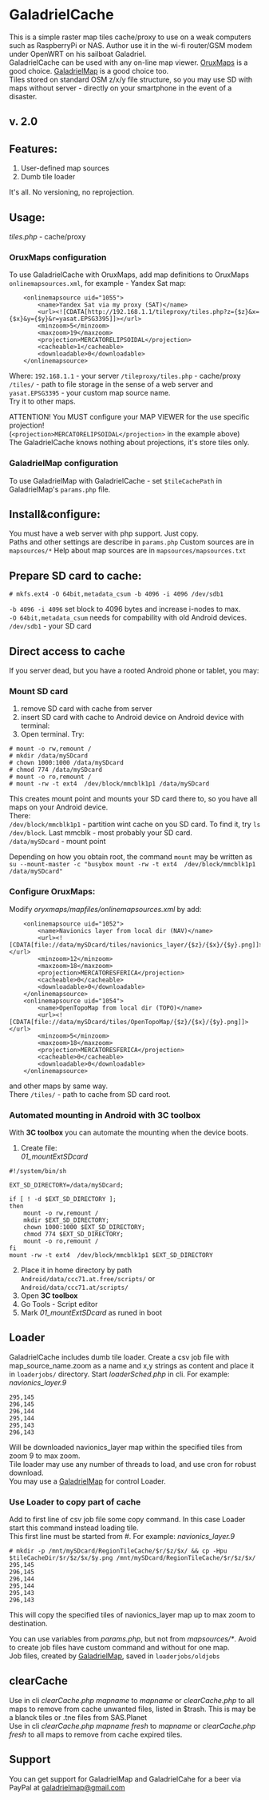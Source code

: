 # GaladrielCache
This is a simple raster map tiles cache/proxy to use on a weak computers such as RaspberryPi or NAS. Author use it in the wi-fi router/GSM modem under OpenWRT on his sailboat Galadriel.  
GaladrielCache can be used with any on-line map viewer. [OruxMaps](http://www.oruxmaps.com/cs/en/) is a good choice. [GaladrielMap](https://github.com/VladimirKalachikhin/Galadriel-map/tree/master) is a good choice too.  
Tiles stored on standard OSM z/x/y file structure, so you may use SD with maps without server - directly on your smartphone in the event of a disaster.

## v. 2.0

## Features:
1. User-defined map sources
2. Dumb tile loader

It's all. No versioning, no reprojection.

## Usage:
_tiles.php_ - cache/proxy  
### OruxMaps configuration
To use GaladrielCache with OruxMaps, add map definitions to OruxMaps `onlinemapsources.xml`, for example - Yandex Sat map:
```
	<onlinemapsource uid="1055">
		<name>Yandex Sat via my proxy (SAT)</name>
		<url><![CDATA[http://192.168.1.1/tileproxy/tiles.php?z={$z}&x={$x}&y={$y}&r=yasat.EPSG3395]]></url>
		<minzoom>5</minzoom>
		<maxzoom>19</maxzoom>
		<projection>MERCATORELIPSOIDAL</projection>
		<cacheable>1</cacheable>
		<downloadable>0</downloadable>
	</onlinemapsource>
```
Where:
`192.168.1.1` - your server 
`/tileproxy/tiles.php` - cache/proxy 
`/tiles/` - path to file storage in the sense of a web server
and `yasat.EPSG3395` - your custom map source name.   
Try it to other maps.

ATTENTION! You MUST configure your MAP VIEWER for the use specific projection!  
(`<projection>MERCATORELIPSOIDAL</projection>` in the example above)  
The GaladrielCache knows nothing about projections, it's store tiles only.

### GaladrielMap configuration
To use GaladrielMap with GaladrielCache - set `$tileCachePath` in GaladrielMap's `params.php` file. 

## Install&configure:
You must have a web server with php support. Just copy.  
Paths and other settings are describe in `params.php`
Custom sources are in `mapsources/*`
Help about map sources are in `mapsources/mapsources.txt`

## Prepare SD card to cache:
```
# mkfs.ext4 -O 64bit,metadata_csum -b 4096 -i 4096 /dev/sdb1
```
`-b 4096 -i 4096` set block to 4096 bytes and increase i-nodes to max.  
 `-O 64bit,metadata_csum` needs for compability with old Android devices.  
`/dev/sdb1` - your SD card

## Direct access to cache
If you server dead, but you have a rooted Android phone or tablet, you may:
### Mount SD card
1. remove SD card with cache from server
2. insert SD card with cache to Android device
on Android device with terminal:
3. Open terminal. Try:
```
# mount -o rw,remount /
# mkdir /data/mySDcard  
# chown 1000:1000 /data/mySDcard
# chmod 774 /data/mySDcard
# mount -o ro,remount /
# mount -rw -t ext4  /dev/block/mmcblk1p1 /data/mySDcard
```
This creates mount point and mounts your SD card there to, so you have all maps on your Android device.  
There:  
`/dev/block/mmcblk1p1` - partition wint cache on you SD card. To find it, try `ls /dev/block`. Last mmcblk - most probably your SD card.  
`/data/mySDcard` - mount point

Depending on how you obtain root, the command `mount` may be written as  
`su --mount-master -c "busybox mount -rw -t ext4  /dev/block/mmcblk1p1 /data/mySDcard"`

### Configure OruxMaps:  
Modify _oryxmaps/mapfiles/onlinemapsources.xml_ by add:
```
	<onlinemapsource uid="1052">
		<name>Navionics layer from local dir (NAV)</name>
		<url><![CDATA[file://data/mySDcard/tiles/navionics_layer/{$z}/{$x}/{$y}.png]]></url> 
		<minzoom>12</minzoom>
		<maxzoom>18</maxzoom>
		<projection>MERCATORESFERICA</projection>
		<cacheable>0</cacheable>
		<downloadable>0</downloadable>
	</onlinemapsource>
	<onlinemapsource uid="1054">
		<name>OpenTopoMap from local dir (TOPO)</name>
		<url><![CDATA[file://data/mySDcard/tiles/OpenTopoMap/{$z}/{$x}/{$y}.png]]></url> 
		<minzoom>5</minzoom>
		<maxzoom>18</maxzoom>
		<projection>MERCATORESFERICA</projection>
		<cacheable>0</cacheable>
		<downloadable>0</downloadable>
	</onlinemapsource>
```
and other maps by same way.  
There `/tiles/` - path to cache from SD card root. 

### Automated mounting in Android with 3C toolbox
With **3C toolbox** you can automate the mounting when the device boots.  
1. Create file:  
_01_mountExtSDcard_
```
#!/system/bin/sh

EXT_SD_DIRECTORY=/data/mySDcard;

if [ ! -d $EXT_SD_DIRECTORY ];
then
	mount -o rw,remount /
	mkdir $EXT_SD_DIRECTORY;
	chown 1000:1000 $EXT_SD_DIRECTORY;
	chmod 774 $EXT_SD_DIRECTORY;
	mount -o ro,remount /
fi
mount -rw -t ext4  /dev/block/mmcblk1p1 $EXT_SD_DIRECTORY
```
2. Place it in home directory by path  
`Android/data/ccc71.at.free/scripts/` or  
`Android/data/ccc71.at/scripts/`  
3. Open **3C toolbox**  
4. Go Tools - Script editor  
5. Mark _01_mountExtSDcard_ as runed in boot

## Loader
GaladrielCache includes dumb tile loader. Create a csv job file with map_source_name.zoom as a name and x,y strings as content and place it in `loaderjobs/` directory. Start _loaderSched.php_ in cli.
For example:  
_navionics_layer.9_
```
295,145
296,145
296,144
295,144
295,143
296,143
```

Will be downloaded navionics_layer map within the specified tiles from zoom 9 to max zoom.  
Tile loader may use any number of threads to load, and use cron for robust download.  
You may use a [GaladrielMap](https://github.com/VladimirKalachikhin/Galadriel-map/tree/master) for control Loader.

### Use Loader to copy part of cache
Add to first line of csv job file some copy command. In this case Loader start this command instead loading tile.  
This first line must be started from #. For example:
_navionics_layer.9_
```
# mkdir -p /mnt/mySDcard/RegionTileCache/$r/$z/$x/ && cp -Hpu $tileCacheDir/$r/$z/$x/$y.png /mnt/mySDcard/RegionTileCache/$r/$z/$x/
295,145
296,145
296,144
295,144
295,143
296,143
```

This will copy the specified tiles of navionics_layer map up to max zoom to destination.

You can use variables from _params.php_, but not from _mapsources/*_. Avoid to create job files have custom command and without for one map.  
Job files, created by [GaladrielMap](https://github.com/VladimirKalachikhin/Galadriel-map/tree/master), saved in `loaderjobs/oldjobs`

## clearCache
Use in cli _clearCache.php mapname_ to *mapname* or _clearCache.php_ to all maps to remove from cache unwanted files, listed in $trash. This is may be a blanck tiles or .tne files from SAS.Planet  
Use in cli _clearCache.php mapname fresh_ to *mapname* or _clearCache.php fresh_ to all maps to remove from cache expired tiles.

## Support
You can get support for GaladrielMap and GaladrielCahe for a beer via PayPal at [galadrielmap@gmail.com](mailto:galadrielmap@gmail.com)
